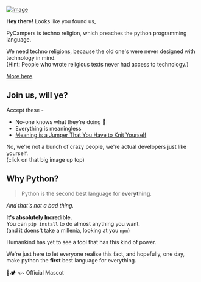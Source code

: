 [![Image](https://i.imgur.com/dbsGJaD.jpg)](https://github.com/pycampers)

__Hey there!__ Looks like you found us,

PyCampers is techno religion, which preaches the python programming language.

We need techno religions, because the old one's were never designed with technology in mind.    
(Hint: People who wrote religious texts never had access to technology.)

[More here](https://www.youtube.com/watch?v=lgeyUd_piiU).


## Join us, will ye?

Accept these -
- No-one knows what they're doing 🌟
- Everything is meaningless
- [Meaning is a Jumper That You Have to Knit Yourself](https://www.youtube.com/watch?v=psaCM1j9LEM&t=1s)


No, we're not a bunch of crazy people, we're actual developers just like yourself.   
(click on that big image up top)

## Why Python?

> Python is the second best language for __everything__.

_And that's not a bad thing._

__It's absolutely Incredible.__  
You can `pip install` to do almost anything you want.   
(and it doens't take a millenia, looking at you `npm`)  

Humankind has yet to see a tool that has this kind of power.

We're just here to let everyone realise this fact, and hopefully, one day, make python the __first__ best language for everything.

🐍🏕️ &#9; <~ Official Mascot
